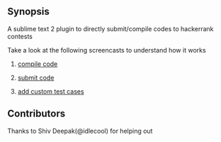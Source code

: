 ## Synopsis

A sublime text 2 plugin to directly submit/compile codes to hackerrank contests

Take a look at the following screencasts to understand how it works

1. [compile code](https://www.youtube.com/watch?v=5_7jL4eEwO0)

2. [submit code](https://www.youtube.com/watch?v=30sGiSUhQnE)

3. [add custom test cases](https://www.youtube.com/watch?v=mU-JpiehGcM)

## Contributors

Thanks to Shiv Deepak(@idlecool) for helping out
